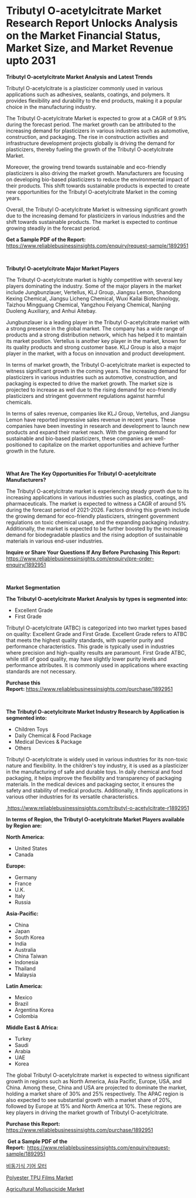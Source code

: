 <p><h1>Tributyl O-acetylcitrate Market Research Report Unlocks Analysis on the Market Financial Status, Market Size, and Market Revenue upto 2031</h1></p><p><strong>Tributyl O-acetylcitrate Market Analysis and Latest Trends</strong></p>
<p><p>Tributyl O-acetylcitrate is a plasticizer commonly used in various applications such as adhesives, sealants, coatings, and polymers. It provides flexibility and durability to the end products, making it a popular choice in the manufacturing industry.</p><p>The Tributyl O-acetylcitrate Market is expected to grow at a CAGR of 9.9% during the forecast period. The market growth can be attributed to the increasing demand for plasticizers in various industries such as automotive, construction, and packaging. The rise in construction activities and infrastructure development projects globally is driving the demand for plasticizers, thereby fueling the growth of the Tributyl O-acetylcitrate Market.</p><p>Moreover, the growing trend towards sustainable and eco-friendly plasticizers is also driving the market growth. Manufacturers are focusing on developing bio-based plasticizers to reduce the environmental impact of their products. This shift towards sustainable products is expected to create new opportunities for the Tributyl O-acetylcitrate Market in the coming years.</p><p>Overall, the Tributyl O-acetylcitrate Market is witnessing significant growth due to the increasing demand for plasticizers in various industries and the shift towards sustainable products. The market is expected to continue growing steadily in the forecast period.</p></p>
<p><strong>Get a Sample PDF of the Report:&nbsp;</strong> <a href="https://www.reliablebusinessinsights.com/enquiry/request-sample/1892951">https://www.reliablebusinessinsights.com/enquiry/request-sample/1892951</a></p>
<p>&nbsp;</p>
<p><strong>Tributyl O-acetylcitrate Major Market Players</strong></p>
<p><p>The Tributyl O-acetylcitrate market is highly competitive with several key players dominating the industry. Some of the major players in the market include Jungbunzlauer, Vertellus, KLJ Group, Jiangsu Lemon, Shandong Kexing Chemical, Jiangsu Licheng Chemical, Wuxi Kailai Biotechnology, Taizhou Mingguang Chemical, Yangzhou Feiyang Chemical, Nanjing Duoleng Auxiliary, and Anhui Aitebay.</p><p>Jungbunzlauer is a leading player in the Tributyl O-acetylcitrate market with a strong presence in the global market. The company has a wide range of products and a strong distribution network, which has helped it to maintain its market position. Vertellus is another key player in the market, known for its quality products and strong customer base. KLJ Group is also a major player in the market, with a focus on innovation and product development.</p><p>In terms of market growth, the Tributyl O-acetylcitrate market is expected to witness significant growth in the coming years. The increasing demand for plasticizers in various industries such as automotive, construction, and packaging is expected to drive the market growth. The market size is projected to increase as well due to the rising demand for eco-friendly plasticizers and stringent government regulations against harmful chemicals.</p><p>In terms of sales revenue, companies like KLJ Group, Vertellus, and Jiangsu Lemon have reported impressive sales revenue in recent years. These companies have been investing in research and development to launch new products and expand their market reach. With the growing demand for sustainable and bio-based plasticizers, these companies are well-positioned to capitalize on the market opportunities and achieve further growth in the future.</p></p>
<p>&nbsp;</p>
<p><strong>What Are The Key Opportunities For Tributyl O-acetylcitrate Manufacturers?</strong></p>
<p><p>The Tributyl O-acetylcitrate market is experiencing steady growth due to its increasing applications in various industries such as plastics, coatings, and pharmaceuticals. The market is expected to witness a CAGR of around 5% during the forecast period of 2021-2026. Factors driving this growth include the growing demand for eco-friendly plasticizers, stringent government regulations on toxic chemical usage, and the expanding packaging industry. Additionally, the market is expected to be further boosted by the increasing demand for biodegradable plastics and the rising adoption of sustainable materials in various end-user industries.</p></p>
<p><strong>Inquire or Share Your Questions If Any Before Purchasing This Report:</strong> <a href="https://www.reliablebusinessinsights.com/enquiry/pre-order-enquiry/1892951">https://www.reliablebusinessinsights.com/enquiry/pre-order-enquiry/1892951</a></p>
<p>&nbsp;</p>
<p><strong>Market Segmentation</strong></p>
<p><strong>The Tributyl O-acetylcitrate Market Analysis by types is segmented into:</strong></p>
<p><ul><li>Excellent Grade</li><li>First Grade</li></ul></p>
<p><p>Tributyl O-acetylcitrate (ATBC) is categorized into two market types based on quality: Excellent Grade and First Grade. Excellent Grade refers to ATBC that meets the highest quality standards, with superior purity and performance characteristics. This grade is typically used in industries where precision and high-quality results are paramount. First Grade ATBC, while still of good quality, may have slightly lower purity levels and performance attributes. It is commonly used in applications where exacting standards are not necessary.</p></p>
<p><strong>Purchase this Report:&nbsp;</strong><a href="https://www.reliablebusinessinsights.com/purchase/1892951">https://www.reliablebusinessinsights.com/purchase/1892951</a></p>
<p>&nbsp;</p>
<p><strong>The Tributyl O-acetylcitrate Market Industry Research by Application is segmented into:</strong></p>
<p><ul><li>Children Toys</li><li>Daily Chemical & Food Package</li><li>Medical Devices & Package</li><li>Others</li></ul></p>
<p><p>Tributyl O-acetylcitrate is widely used in various industries for its non-toxic nature and flexibility. In the children's toy industry, it is used as a plasticizer in the manufacturing of safe and durable toys. In daily chemical and food packaging, it helps improve the flexibility and transparency of packaging materials. In the medical devices and packaging sector, it ensures the safety and stability of medical products. Additionally, it finds applications in various other industries for its versatile characteristics.</p></p>
<p><a href="https://www.reliablebusinessinsights.com/tributyl-o-acetylcitrate-r1892951">&nbsp;https://www.reliablebusinessinsights.com/tributyl-o-acetylcitrate-r1892951</a></p>
<p><strong>In terms of Region, the Tributyl O-acetylcitrate Market Players available by Region are:</strong></p>
<p>
    <p> <strong> North America: </strong>
        <ul>
            <li>United States</li>
            <li>Canada</li>
        </ul>
        </p> 
    <p> <strong> Europe: </strong>
        <ul>
            <li>Germany</li>
            <li>France</li>
            <li>U.K.</li>
            <li>Italy</li>
            <li>Russia</li>
        </ul>
        </p> 
    <p> <strong> Asia-Pacific: </strong>
        <ul>
            <li>China</li>
            <li>Japan</li>
            <li>South Korea</li>
            <li>India</li>
            <li>Australia</li>
            <li>China Taiwan</li>
            <li>Indonesia</li>
            <li>Thailand</li>
            <li>Malaysia</li>
        </ul>
        </p> 
    <p> <strong> Latin America: </strong>
        <ul>
            <li>Mexico</li>
            <li>Brazil</li>
            <li>Argentina Korea</li>
            <li>Colombia</li>
        </ul>
        </p> 
    <p> <strong> Middle East & Africa: </strong>
        <ul>
            <li>Turkey</li>
            <li>Saudi</li>
            <li>Arabia</li>
            <li>UAE</li>
            <li>Korea</li>
        </ul>
    </p>
    </p>
<p><p>The global Tributyl O-acetylcitrate market is expected to witness significant growth in regions such as North America, Asia Pacific, Europe, USA, and China. Among these, China and USA are projected to dominate the market, holding a market share of 30% and 25% respectively. The APAC region is also expected to see substantial growth with a market share of 20%, followed by Europe at 15% and North America at 10%. These regions are key players in driving the market growth of Tributyl O-acetylcitrate.</p></p>
<p><strong>Purchase this Report: </strong><a href="https://www.reliablebusinessinsights.com/purchase/1892951">https://www.reliablebusinessinsights.com/purchase/1892951</a></p>
<p>&nbsp;<strong>Get a Sample PDF of the Report:&nbsp;&nbsp;</strong><a href="https://www.reliablebusinessinsights.com/enquiry/request-sample/1892951">https://www.reliablebusinessinsights.com/enquiry/request-sample/1892951</a></p>
<p><strong></strong></p>
<p><p><a href="https://github.com/Tristiarton768456/Market-Research-Report-List-2/blob/main/2081858145097.md">비동기식 기어 모터</a></p><p><a href="https://github.com/joannesouthgate/Market-Research-Report-List-3/blob/main/polyester-tpu-films-market.md">Polyester TPU Films Market</a></p><p><a href="https://github.com/wwwkeltoum/Market-Research-Report-List-3/blob/main/agricultural-molluscicide-market.md">Agricultural Molluscicide Market</a></p></p>
